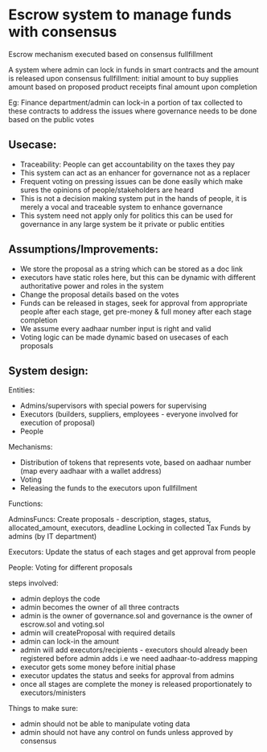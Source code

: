 # Escrow system to manage funds with consensus
Escrow mechanism executed based on consensus fullfillment

A system where admin can lock in funds in smart contracts and the amount is released upon consensus fullfillment:
initial amount to buy supplies
amount based on proposed product receipts
final amount upon completion

Eg: Finance department/admin can lock-in a portion of tax collected to these contracts to address the issues where governance needs to be done based on the public votes

## Usecase:
- Traceability: People can get accountability on the taxes they pay
- This system can act as an enhancer for governance not as a replacer
- Frequent voting on pressing issues can be done easily which make sures the opinions of people/stakeholders are heard
- This is not a decision making system put in the hands of people, it is merely a vocal and traceable system to enhance governance
- This system need not apply only for politics this can be used for governance in any large system be it private or public entities

## Assumptions/Improvements:
- We store the proposal as a string which can be stored as a doc link
- executors have static roles here, but this can be dynamic with different authoritative power and roles in the system
- Change the proposal details based on the votes
- Funds can be released in stages, seek for approval from appropriate people after each stage, get pre-money & full money after each stage completion
- We assume every aadhaar number input is right and valid
- Voting logic can be made dynamic based on usecases of each proposals

## System design:
Entities:
- Admins/supervisors with special powers for supervising
- Executors (builders, suppliers, employees - everyone involved for execution of proposal)
- People

Mechanisms:
- Distribution of tokens that represents vote, based on aadhaar number (map every aadhaar with a wallet address)
- Voting
- Releasing the funds to the executors upon fullfillment


Functions:

AdminsFuncs:
Create proposals - description, stages, status, allocated_amount, executors, deadline
Locking in collected Tax Funds by admins (by IT department)

Executors:
Update the status of each stages and get approval from people

People:
Voting for different proposals

 

steps involved:
- admin deploys the code
- admin becomes the owner of all three contracts
- admin is the owner of governance.sol and governance is the owner of escrow.sol and voting.sol
- admin will createProposal with required details
- admin can lock-in the amount
- admin will add executors/recipients - executors should already been registered before admin adds i.e we need aadhaar-to-address mapping
- executor gets some money before initial phase
- executor updates the status and seeks for approval from admins
- once all stages are complete the money is released proportionately to executors/ministers

Things to make sure:
- admin should not be able to manipulate voting data
- admin should not have any control on funds unless approved by consensus




